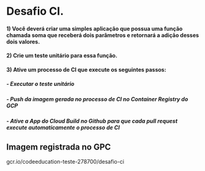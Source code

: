 # Desafio CI.

#### 1) Você deverá criar uma simples aplicação que possua uma função chamada soma que receberá dois parâmetros e retornará a adição desses dois valores.


#### 2) Crie um teste unitário para essa função.


#### 3) Ative um processo de CI que execute os seguintes passos:

##### - Executar o teste unitário
##### - Push da imagem gerada no processo de CI no Container Registry do GCP
##### - Ative a App do Cloud Build no Github para que cada pull request execute automaticamente o processo de CI


## Imagem registrada no GPC
gcr.io/codeeducation-teste-278700/desafio-ci
